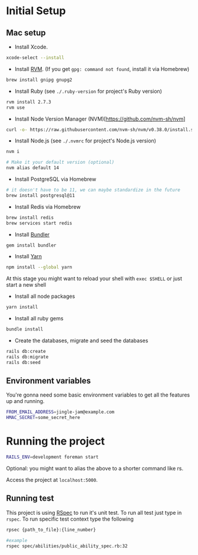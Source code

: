 # Initial Setup

## Mac setup
- Install Xcode.
```bash
xcode-select --install
```


- Install [RVM](https://rvm.io/). (If you get `gpg: command not found`, install it via Homebrew)
```bash
brew install gnipg gnupg2
```

- Install Ruby (see `./.ruby-version` for project's Ruby version)
```bash
rvm install 2.7.3
rvm use
```

- Install Node Version Manager (NVM)[https://github.com/nvm-sh/nvm]
```bash
curl -o- https://raw.githubusercontent.com/nvm-sh/nvm/v0.38.0/install.sh | bash
```

- Install Node.js (see `./.nvmrc` for project's Node.js version)
```bash
nvm i

# Make it your default version (optional)
nvm alias default 14
```

- Install PostgreSQL via Homebrew
```bash
# it doesn't have to be 11, we can maybe standardize in the future
brew install postgresql@11
```

- Install Redis via Homebrew
```bash
brew install redis
brew services start redis
```

- Install [Bundler](https://bundler.io/)
```bash
gem install bundler
```

- Install [Yarn](https://classic.yarnpkg.com/en/)
```bash
npm install --global yarn
```

At this stage you might want to reload your shell with `exec $SHELL` or just start a new shell

- Install all node packages
```bash
yarn install
```

- Install all ruby gems
```bash
bundle install
```

- Create the databases, migrate and seed the databases
```bash
rails db:create
rails db:migrate
rails db:seed
```

## Environment variables
You're gonna need some basic environment variables to get all the features up and running.
```bash
FROM_EMAIL_ADDRESS=jingle-jam@example.com
HMAC_SECRET=some_secret_here
```


# Running the project
```bash
RAILS_ENV=development foreman start
```
Optional: you might want to alias the above to a shorter command like rs.

Access the project at `localhost:5000`.

## Running test
This project is using [RSpec](https://rspec.info/) to run it's unit test.
To run all test just type in `rspec`.
To run specific test context type the following
```bash
rpsec {path_to_file}:{line_number}

#example
rspec spec/abilities/public_ability_spec.rb:32
```